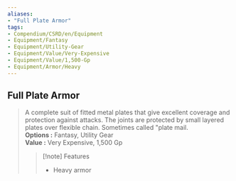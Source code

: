 ```yaml
---
aliases:
- "Full Plate Armor"
tags:
- Compendium/CSRD/en/Equipment
- Equipment/Fantasy
- Equipment/Utility-Gear
- Equipment/Value/Very-Expensive
- Equipment/Value/1,500-Gp
- Equipment/Armor/Heavy
---
```


  
## Full Plate Armor  
  
>A complete suit of fitted metal plates that give excellent coverage and protection against attacks. The joints are protected by small layered plates over flexible chain. Sometimes called "plate mail.  
> **Options :** Fantasy, Utility Gear  
> **Value :** Very Expensive, 1,500 Gp  
>>[!note] Features  
>> - Heavy armor